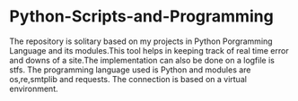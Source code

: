 # Python-Scripts-and-Programming
The repository is solitary based on my projects in Python Porgramming Language and its modules.This tool helps in keeping track of real time error and downs of a site.The implementation can also be done on a logfile is stfs. The programming language used is Python and modules are os,re,smtplib and requests. The connection is based on a virtual environment.
